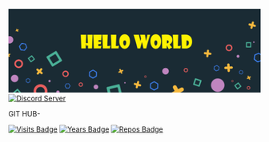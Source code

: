 [![header](./assets/header.png)](https://github.com/ShreshthTiwari)
[![Discord Server](https://img.shields.io/discord/821078039576051753?label=Discord&style=plastic)](https://discord.com/invite/Z2t6Ury5P9)

GIT HUB-

[![Visits Badge](https://badges.pufler.dev/visits/ShreshthTiwari/ShreshthTiwari)](https://github.com/ShreshthTiwari)
[![Years Badge](https://badges.pufler.dev/ShreshthTiwari/ShreshthTiwari)](https://github.com/ShreshthTiwari)
[![Repos Badge](https://badges.pufler.dev/ShreshthTiwari/ShreshthTiwari)](https://github.com/ShreshthTiwari?tab=repositories)